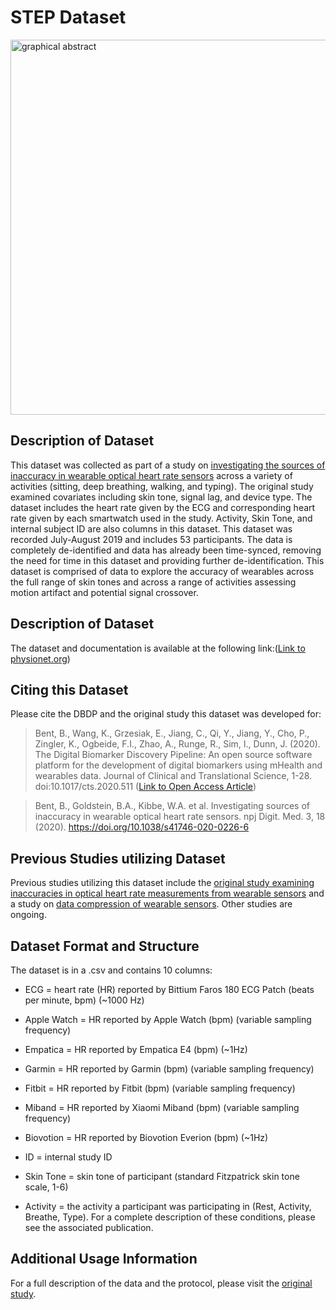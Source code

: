# STEP Dataset

<img src="https://user-images.githubusercontent.com/43549914/106476588-38184d00-6475-11eb-9aba-cafa4c565224.png" alt="graphical abstract" width="600"/>

## Description of Dataset
This dataset was collected as part of a study on [investigating the sources of inaccuracy in wearable optical heart rate sensors](https://www.nature.com/articles/s41746-020-0226-6) across a variety of activities (sitting, deep breathing, walking, and typing). The original study examined covariates including skin tone, signal lag, and device type. The dataset includes the heart rate given by the ECG and corresponding heart rate given by each smartwatch used in the study. Activity, Skin Tone, and internal subject ID are also columns in this dataset. This dataset was recorded July-August 2019 and includes 53 participants. The data is completely de-identified and data has already been time-synced, removing the need for time in this dataset and providing further de-identification. This dataset is comprised of data to explore the accuracy of wearables across the full range of skin tones and across a range of activities assessing motion artifact and potential signal crossover.

## Description of Dataset
The dataset and documentation is available at the following link:([Link to physionet.org](https://physionet.org/content/bigideaslab-step-hr-smartwatch/1.0/))

## Citing this Dataset
Please cite the DBDP and the original study this dataset was developed for:

> Bent, B., Wang, K., Grzesiak, E., Jiang, C., Qi, Y., Jiang, Y., Cho, P., Zingler, K., Ogbeide, F.I., Zhao, A., Runge, R., Sim, I., Dunn, J. (2020). The Digital Biomarker      Discovery Pipeline: An open source software platform for the development of digital biomarkers using mHealth and wearables data. Journal of Clinical and Translational Science, 1-28. doi:10.1017/cts.2020.511 ([Link to Open Access Article](https://www.cambridge.org/core/journals/journal-of-clinical-and-translational-science/article/digital-biomarker-discovery-pipeline-an-open-source-software-platform-for-the-development-of-digital-biomarkers-using-mhealth-and-wearables-data/A6696CEF138247077B470F4800090E63))

> Bent, B., Goldstein, B.A., Kibbe, W.A. et al. Investigating sources of inaccuracy in wearable optical heart rate sensors. npj Digit. Med. 3, 18 (2020). https://doi.org/10.1038/s41746-020-0226-6


## Previous Studies utilizing Dataset

Previous studies utilizing this dataset include the [original study examining inaccuracies in optical heart rate measurements from wearable sensors](https://www.nature.com/articles/s41746-020-0226-6) and a study on [data compression of wearable sensors](https://www.mdpi.com/1424-8220/21/2/516). Other studies are ongoing.


## Dataset Format and Structure
The dataset is in a .csv and contains 10 columns:

* ECG = heart rate (HR) reported by Bittium Faros 180 ECG Patch (beats per minute, bpm) (~1000 Hz)

* Apple Watch = HR reported by Apple Watch (bpm) (variable sampling frequency)

* Empatica = HR reported by Empatica E4 (bpm) (~1Hz)

* Garmin = HR reported by Garmin (bpm) (variable sampling frequency)

* Fitbit = HR reported by Fitbit (bpm) (variable sampling frequency)

* Miband = HR reported by Xiaomi Miband (bpm) (variable sampling frequency)

* Biovotion = HR reported by Biovotion Everion (bpm) (~1Hz)

* ID = internal study ID

* Skin Tone = skin tone of participant (standard Fitzpatrick skin tone scale, 1-6)

* Activity = the activity a participant was participating in (Rest, Activity, Breathe, Type). For a complete description of these conditions, please see the associated publication.

## Additional Usage Information
For a full description of the data and the protocol, please visit the [original study](https://www.nature.com/articles/s41746-020-0226-6).
